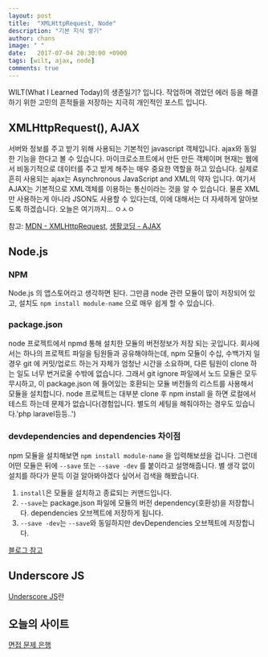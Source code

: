 ```yaml
---
layout: post
title:  "XMLHttpRequest, Node"
description: "기본 지식 쌓기"
author: chans
image: " "
date:   2017-07-04 20:30:00 +0900
tags: [wilt, ajax, node]
comments: true
---
```


WILT(What I Learned Today)의 생존일기? 입니다. 작업하며 겪었던 에러 등을 해결하기 위한 고민의 흔적들을 저장하는 지극히 개인적인 포스트 입니다. 

## XMLHttpRequest(), AJAX
서버와 정보를 주고 받기 위해 사용되는 기본적인 javascript 객체입니다. ajax와 동일한 기능을 한다고 볼 수 있습니다. 마이크로소프트에서 만든 만든 객체이며 현재는 웹에서 비동기적으로 데이터를 주고 받게 해주는 매우 중요한 역할을 하고 있습니다. 실제로 흔히 사용되는 ajax는 Asynchronous JavaScript and XML의 약자 입니다. 여기서 AJAX는 기본적으로 XML객체를 이용하는 통신이라는 것을 알 수 있습니다. 물론 XML만 사용하는게 아니라 JSON도 사용할 수 있다는데, 이에 대해서는 더 자세하게 알아보도록 하겠습니다. 오늘은 여기까지... ㅇㅅㅇ

참고: [MDN - XMLHttpRequest](https://developer.mozilla.org/ko/docs/XMLHttpRequest), [생활코딩 - AJAX](https://opentutorials.org/course/1375/6843)

## Node.js

### NPM
Node.js 의 앱스토어라고 생각하면 된다. 그만큼 node 관련 모듈이 많이 저장되어 있고, 설치도 `npm install module-name` 으로 매우 쉽게 할 수 있습니다.

### package.json
node 프로젝트에서 npmd 통해 설치한 모듈의 버전정보가 저장 되는 곳입니다. 회사에서는 하나의 프로젝트 파일을 팀원들과 공유해야하는데, npm 모듈이 수십, 수백가지 일경우 git 에 커밋/업로드 하는거 자체가 엄청난 시간을 소요하며, 다른 팀원이 clone 하는 일도 너무 번거로울 수밖에 없습니다. 그래서 git ignore 파일에서 노드 모듈은 모두 무시하고, 이 package.json 에 들어있는 호환되는 모듈 버전들의 리스트를 사용해서 모듈을 설치합니다. node 프로젝트는 대부분 clone 후 npm install 을 하면 로컬에서 테스트 하는데 문제가 없습니다(경험입니다. 별도의 세팅을 해줘야하는 경우도 있습니다.'php laravel등등..')

### devdependencies and dependencies 차이점
npm 모듈을 설치해보면 `npm install module-name` 을 입력해보셨을 겁니다. 그런데 어떤 모듈은 뒤에 `--save` 또는 `--save -dev` 를 붙이라고 설명해줍니다. 별 생각 없이 설치를 하다가 문득 이걸 알아봐야겠다 싶어서 검색을 해봤습니다. 

1. `install`은 모듈을 설치하고 종료되는 커맨드입니다. 
2. `--save`는 package.json 파일에 모듈의 버전 dependency(호환성)을 저장합니다. dependencies 오브젝트에 저장하게 됩니다.
3. `--save -dev`는 `--save`와 동일하지만 devDependencies 오브젝트에 저장합니다.

[블로그 참고](http://ohyecloudy.com/ddiary/2016/09/04/til-npm-install-save-or-save-dev/)

## Underscore JS
[Underscore JS](http://underscorejs.org)란  

## 오늘의 사이트
[면접 문제 은행](https://github.com/h5bp/Front-end-Developer-Interview-Questions/tree/master/Translations/Korean)

